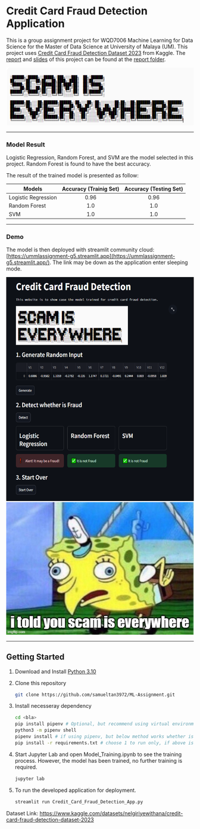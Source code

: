 # Credit Card Fraud Detection Application

This is a group assignment project for WQD7006 Machine Learning for Data Science for the Master of Data Science at University of Malaya (UM). This project uses [Credit Card Fraud Detection Dataset 2023](https://www.kaggle.com/datasets/nelgiriyewithana/credit-card-fraud-detection-dataset-2023) from Kaggle. The [report](report/G5_WQD7006_Report.pdf) and [slides](report/G5_WQD7006_Slides.pdf) of this project can be found at the [report folder](report/G5_WQD7006_Report.pdf). 

<img src="img/scam_is_everywhere.png" alt="Scam is Everywhere"/>

---

### Model Result

Logistic Regression, Random Forest, and SVM are the model selected in this project. Random Forest is found to have the best accuracy.

The result of the trained model is presented as follow:

| Models                | Accuracy (Trainig Set)    | Accuracy (Testing Set)    |
| ----------------      | :---------------------:   | :---------------------:   |
| Logistic Regression   | 0.96                      | 0.96                      |
| Random Forest         | 1.0                       | 1.0                       |
| SVM                   | 1.0                       | 1.0                       


---

### Demo

The model is then deployed with streamlit community cloud: [https://ummlassignment-g5.streamlit.app](https://ummlassignment-g5.streamlit.app/). The link may be down as the application enter sleeping mode.

<img src="img/demo.png" alt="Streamlit App Demo" height="600"/>

<img src="img/scam.jpg" alt="Scam" width="565"/>

---

## Getting Started

1. Download and Install [Python 3.10](https://www.python.org/downloads/release/python-31011/)

2. Clone this repository

    ```bash
    git clone https://github.com/samueltan3972/ML-Assignment.git
    ```

3. Install necesseray dependency

    ```bash
    cd <bla>
    pip install pipenv # Optional, but recommend using virtual environment
    python3 -m pipenv shell
    pipenv install # if using pipenv, but below method works whether is pipenv
    pip install -r requirements.txt # choose 1 to run only, if above is selected, don't run this
    ```

4. Start Jupyter Lab and open Model_Training.ipynb to see the training process. However, the model has been trained, no further training is required.

    ```bash
    jupyter lab
    ```

5. To run the developed application for deployment.

    ```bash
    streamlit run Credit_Card_Fraud_Detection_App.py
    ```

Dataset Link:
https://www.kaggle.com/datasets/nelgiriyewithana/credit-card-fraud-detection-dataset-2023
